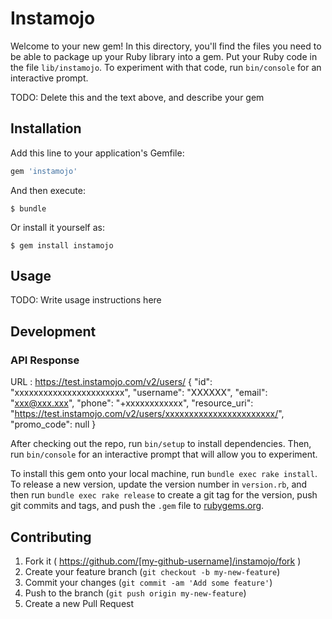 # Instamojo

Welcome to your new gem! In this directory, you'll find the files you need to be able to package up your Ruby library into a gem. Put your Ruby code in the file `lib/instamojo`. To experiment with that code, run `bin/console` for an interactive prompt.

TODO: Delete this and the text above, and describe your gem

## Installation

Add this line to your application's Gemfile:

```ruby
gem 'instamojo'
```

And then execute:

    $ bundle

Or install it yourself as:

    $ gem install instamojo

## Usage

TODO: Write usage instructions here

## Development


### API Response

URL : https://test.instamojo.com/v2/users/
{
  "id": "xxxxxxxxxxxxxxxxxxxxxxx",
  "username": "XXXXXX",
  "email": "xxx@xxx.xxx",
  "phone": "+xxxxxxxxxxxx",
  "resource_uri": "https://test.instamojo.com/v2/users/xxxxxxxxxxxxxxxxxxxxxxx/",
  "promo_code": null
}

After checking out the repo, run `bin/setup` to install dependencies. Then, run `bin/console` for an interactive prompt that will allow you to experiment.

To install this gem onto your local machine, run `bundle exec rake install`. To release a new version, update the version number in `version.rb`, and then run `bundle exec rake release` to create a git tag for the version, push git commits and tags, and push the `.gem` file to [rubygems.org](https://rubygems.org).

## Contributing

1. Fork it ( https://github.com/[my-github-username]/instamojo/fork )
2. Create your feature branch (`git checkout -b my-new-feature`)
3. Commit your changes (`git commit -am 'Add some feature'`)
4. Push to the branch (`git push origin my-new-feature`)
5. Create a new Pull Request
